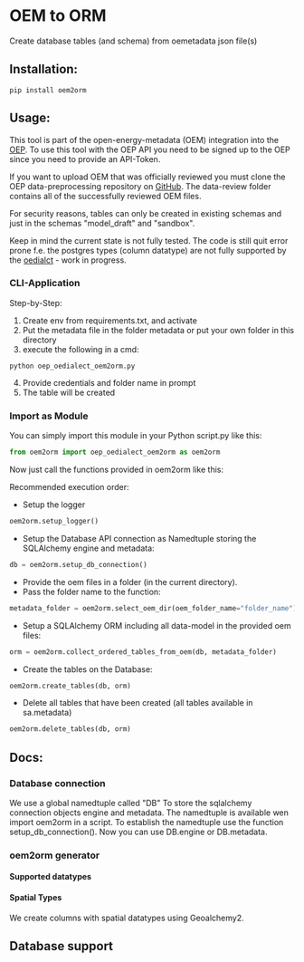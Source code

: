 # OEM to ORM

Create database tables (and schema) from oemetadata json file(s)

## Installation:

`
pip install oem2orm
`


## Usage:

This tool is part of the open-energy-metadata (OEM) integration into the [OEP](https://openenergy-platform.org/).
To use this tool with the OEP API you need to be signed up to the OEP since
you need to provide an API-Token. 

If you want to upload OEM that was officially reviewed you must clone the
OEP data-preprocessing repository on [GitHub](https://github.com/OpenEnergyPlatform/data-preprocessing).
The data-review folder contains all of the successfully reviewed OEM files.

For security reasons, tables can only be created in existing 
schemas and just in the schemas "model_draft" and "sandbox".

Keep in mind the current state is not fully tested. The code is
still quit error prone f.e. the postgres types (column datatype) are not fully 
supported by the [oedialct](https://pypi.org/project/oedialect/) - work in progress.

### CLI-Application
Step-by-Step: 
1. Create env from requirements.txt, and activate
2. Put the metadata file in the folder metadata or put your own folder in this 
    directory
3. execute the following in a cmd:
```
python oep_oedialect_oem2orm.py
```
4. Provide credentials and folder name in prompt
5. The table will be created 

### Import as Module

You can simply import this module in your Python script.py like this:

```python
from oem2orm import oep_oedialect_oem2orm as oem2orm
```

Now just call the functions provided in oem2orm like this:

Recommended execution order:
- Setup the logger
```python
oem2orm.setup_logger()
```

- Setup the Database API connection as Namedtuple storing the SQLAlchemy engine and metadata:
```python
db = oem2orm.setup_db_connection()
```

- Provide the oem files in a folder (in the current directory).
- Pass the folder name to the function:
```python
metadata_folder = oem2orm.select_oem_dir(oem_folder_name="folder_name")
```

- Setup a SQLAlchemy ORM including all data-model in the provided oem files:
```python
orm = oem2orm.collect_ordered_tables_from_oem(db, metadata_folder)
```

- Create the tables on the Database:
```python
oem2orm.create_tables(db, orm)
```

- Delete all tables that have been created (all tables available in sa.metadata)
```python
oem2orm.delete_tables(db, orm)
```

## Docs:

### Database connection
We use a global namedtuple called "DB" To store the sqlalchemy connection objects engine and metadata.
The namedtuple is available wen import oem2orm in a script. To establish the namedtuple use the function
setup_db_connection(). Now you can use DB.engine or DB.metadata.

### oem2orm generator

#### Supported datatypes

#### Spatial Types
We create columns with spatial datatypes using Geoalchemy2. 

## Database support
